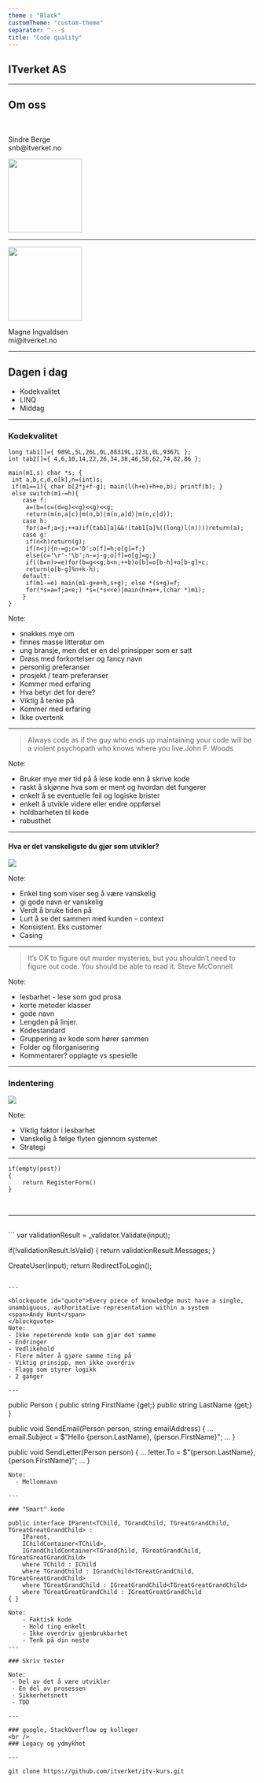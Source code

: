 ```yaml
---
theme : "Black"
customTheme: "custom-theme"
separator: ^---$
title: "Code quality"
---
```


## ITverket AS

---

## Om oss
<br />
<div class="info">
    <p>Sindre Berge<br/>snb@itverket.no</p>
    <img src="/images/sindre.jpg" width="150px" height="150px">
</div>
<hr />
<div class="info">
    <img src="/images/magne.jpg" width="150px" height="150px">
    <p>Magne Ingvaldsen<br/>mi@itverket.no</p>
</div>

---
## Dagen i dag

* Kodekvalitet
* LINQ
* Middag 

---

### Kodekvalitet

```
long tab1[]={ 989L,5L,26L,0L,88319L,123L,0L,9367L };
int tab2[]={ 4,6,10,14,22,26,34,38,46,58,62,74,82,86 };
 
main(m1,s) char *s; {
 int a,b,c,d,o[k],n=(int)s;
 if(m1==1){ char b[2*j+f-g]; main(l(h+e)+h+e,b); printf(b); }
 else switch(m1-=h){
	case f:
	 a=(b=(c=(d=g)<<g)<<g)<<g;
	 return(m(n,a|c)|m(n,b)|m(n,a|d)|m(n,c|d));
	case h:
	 for(a=f;a<j;++a)if(tab1[a]&&!(tab1[a]%((long)l(n))))return(a);
	case g:
	 if(n<h)return(g);
	 if(n<j){n-=g;c='D';o[f]=h;o[g]=f;}
	 else{c='\r'-'\b';n-=j-g;o[f]=o[g]=g;}
	 if((b=n)>=e)for(b=g<<g;b<n;++b)o[b]=o[b-h]+o[b-g]+c;
	 return(o[b-g]%n+k-h);
	default:
	 if(m1-=e) main(m1-g+e+h,s+g); else *(s+g)=f;
	 for(*s=a=f;a<e;) *s=(*s<<e)|main(h+a++,(char *)m1);
	}
} 
```
Note: 
- snakkes mye om 
- finnes masse litteratur om
- ung bransje, men det er en del prinsipper som er satt
- Drøss med forkortelser og fancy navn	
- personlig preferanser
- prosjekt / team preferanser 
- Kommer med erfaring
- Hva betyr det for dere? 
- Viktig å tenke på
- Kommer med erfaring
- Ikke overtenk

---
<blockquote id="quote">Always code as if the guy who ends up maintaining your code will be a violent psychopath who knows where you live.<span>John F. Woods</span></blockquote>
<div class="shining"></div>

Note:
- Bruker mye mer tid på å lese kode enn å skrive kode
- raskt å skjønne hva som er ment og hvordan det fungerer
- enkelt å se eventuelle feil og logiske brister
- enkelt å utvikle videre eller endre oppførsel 
- holdbarheten til kode
- robusthet 

---
#### Hva er det vanskeligste du gjør som utvikler? 
<img src="/images/hard_task.jpg" />

Note:
- Enkel ting som viser seg å være vanskelig
- gi gode navn er vanskelig
- Verdt å bruke tiden på
- Lurt å se det sammen med kunden - context
- Konsistent. Eks customer
- Casing 

---
<blockquote id="quote">It’s OK to figure out murder mysteries, but you shouldn’t need to figure out code. You should be able to read it.
<span>Steve McConnell</span></blockquote>

Note: 
- lesbarhet - lese som god prosa
- korte metoder klasser  
- gode navn
- Lengden på linjer. 
- Kodestandard
- Gruppering av kode som hører sammen
- Folder og filorganisering 
- Kommentarer? opplagte vs spesielle 


---

### Indentering
<img src="/images/indentation.jpg" />

Note:
- Viktig faktor i lesbarhet
- Vanskelig å følge flyten gjennom systemet
- Strategi

---

```
if(empty(post))
{
	return RegisterForm()
}
```
<br />
<hr />
<br />
```
var validationResult = _validator.Validate(input);

if(!validationResult.IsValid)
{
	return validationResult.Messages;
}

CreateUser(input);
return RedirectToLogin();
```

---

<blockquote id="quote">Every piece of knowledge must have a single, unambiguous, authoritative representation within a system
<span>Andy Hunt</span> 
</blockquote>
Note:
- Ikke repeterende kode som gjør det samme
- Endringer
- Vedlikehold
- Flere måter å gjøre samme ting på
- Viktig prinsipp, men ikke overdriv
- Flagg som styrer logikk
- 2 ganger

---
```
public Person 
{
	public string FirstName {get;}
	public string LastName {get;}	
}


public void SendEmail(Person person, string emailAddress)
{
	...
	email.Subject = $"Hello {person.LastName}, {person.FirstName}";
	...
}


public void SendLetter(Person person)
{
	...
	letter.To = $"{person.LastName}, {person.FirstName}";
	...
} 

```
Note:
  - Mellomnavn

---

### "Smart" kode
```
    public interface IParent<TChild, TGrandChild, TGreatGrandChild, TGreatGreatGrandChild> :
        IParent,
        IChildContainer<TChild>,
        IGrandChildContainer<TGrandChild, TGreatGrandChild, TGreatGreatGrandChild>
        where TChild : IChild
        where TGrandChild : IGrandChild<TGreatGrandChild, TGreatGreatGrandChild>
        where TGreatGrandChild : IGreatGrandChild<TGreatGreatGrandChild>
        where TGreatGreatGrandChild : IGreatGreatGrandChild
    { }
```
Note:
	- Faktisk kode
	- Hold ting enkelt
	- Ikke overdriv gjenbrukbarhet
	- Tenk på din neste
---

### Skriv tester
  
Note: 
 - Del av det å være utvikler 
 - En del av prosessen
 - Sikkerhetsnett  
 - TDD

---

### google, StackOverflow og kolleger
<br />
### Legacy og ydmykhet

---

git clone https://github.com/itverket/itv-kurs.git

